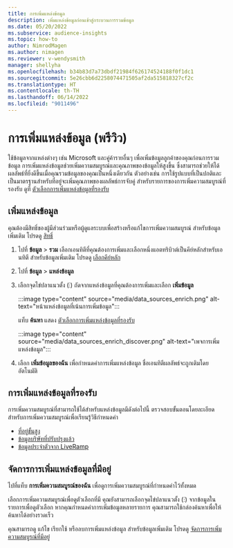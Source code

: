 ```yaml
---
title: การเพิ่มแหล่งข้อมูล
description: เพิ่มแหล่งข้อมูลก่อนเข้าสู่กระบวนการรวมข้อมูล
ms.date: 05/20/2022
ms.subservice: audience-insights
ms.topic: how-to
author: NimrodMagen
ms.author: nimagen
ms.reviewer: v-wendysmith
manager: shellyha
ms.openlocfilehash: b34b83d7a73dbdf21984f626174524188f0f1dc1
ms.sourcegitcommit: 5e26cbb6d2258074471505af2da515818327cf2c
ms.translationtype: HT
ms.contentlocale: th-TH
ms.lasthandoff: 06/14/2022
ms.locfileid: "9011496"
---
```

# <a name="enrichment-for-data-sources-preview"></a>การเพิ่มแหล่งข้อมูล (พรีวิว)

ใช้ข้อมูลจากแหล่งต่างๆ เช่น Microsoft และคู่ค้ารายอื่นๆ เพื่อเพิ่มข้อมูลลูกค้าของคุณก่อนการรวมข้อมูล การเพิ่มแหล่งข้อมูลช่วยเพิ่มความสมบูรณ์และคุณภาพของข้อมูลให้สูงขึ้น ซึ่งสามารถช่วยให้ได้ผลลัพธ์ที่ยิ่งดีขึ้นเมื่อคุณรวมข้อมูลของคุณเป็นหนึ่งเดียวกัน ตัวอย่างเช่น การใช้รูปแบบที่เป็นปกติและเป็นมาตรฐานสำหรับที่อยู่จะเพิ่มคุณภาพของผลลัพธ์การจับคู่ สำหรับรายการของการเพิ่มความสมบูรณ์ที่รองรับ ดูที่ [ตัวเลือกการเพิ่มแหล่งข้อมูลที่รองรับ](#supported-data-source-enrichments)

## <a name="enrich-a-data-source"></a>เพิ่มแหล่งข้อมูล

คุณต้องมีสิทธิ์ของผู้มีส่วนร่วมหรือผู้ดูแลระบบเพื่อสร้างหรือแก้ไขการเพิ่มความสมบูรณ์ สำหรับข้อมูลเพิ่มเติม โปรดดู [สิทธิ์](permissions.md)  

1. ไปที่ **ข้อมูล** > **รวม** เลือกเอนทิตีที่คุณต้องการเพิ่มและเลือกหนึ่งแอตทริบิวต์เป็นคีย์หลักสำหรับเอนทิตี สำหรับข้อมูลเพิ่มเติม โปรดดู [เลือกคีย์หลัก](map-entities.md#select-primary-key-and-semantic-type-for-attributes)

1. ไปที่ **ข้อมูล** > **แหล่งข้อมูล**

1. เลือกจุดไข่ปลาแนวตั้ง (&vellip;) ถัดจากแหล่งข้อมูลที่คุณต้องการเพิ่มและเลือก **เพิ่มข้อมูล**

   :::image type="content" source="media/data_sources_enrich.png" alt-text="หน้าแหล่งข้อมูลที่เน้นการเพิ่มข้อมูล":::

   แท็บ **ค้นหา** แสดง [ตัวเลือกการเพิ่มแหล่งข้อมูลที่รองรับ](#supported-data-source-enrichments)

   :::image type="content" source="media/data_sources_enrich_discover.png" alt-text="เพจการเพิ่มแหล่งข้อมูล":::

1. เลือก **เพิ่มข้อมูลของฉัน** เพื่อกำหนดค่าการเพิ่มแหล่งข้อมูล ชื่อเอนทิตีผลลัพธ์จะถูกเติมโดยอัตโนมัติ

## <a name="supported-data-source-enrichments"></a>การเพิ่มแหล่งข้อมูลที่รองรับ

การเพิ่มความสมบูรณ์ที่สามารถใช้ได้สำหรับแหล่งข้อมูลมีดังต่อไปนี้ ตรวจสอบขั้นตอนโดยละเอียดสำหรับการเพิ่มความสมบูรณ์เพื่อเรียนรู้วิธีกำหนดค่า

- [ที่อยู่ขั้นสูง](enrichment-enhanced-addresses.md)
- [ข้อมูลบริษัทที่ปรับปรุงแล้ว](enrichment-enhanced-company-data.md)
- [ข้อมูลประจำตัวจาก LiveRamp](enrichment-liveramp.md)

## <a name="manage-existing-data-source-enrichments"></a>จัดการการเพิ่มแหล่งข้อมูลที่มีอยู่

ไปที่แท็บ **การเพิ่มความสมบูรณ์ของฉัน** เพื่อดูการเพิ่มความสมบูรณ์ที่กำหนดค่าไว้ทั้งหมด

เลือกการเพิ่มความสมบูรณ์เพื่อดูตัวเลือกที่มี คุณยังสามารถเลือกจุดไข่ปลาแนวตั้ง (&vellip;) จากข้อมูลในรายการเพื่อดูตัวเลือก หากคุณกำหนดค่าการเพิ่มข้อมูลหลายรายการ คุณสามารถใช้กล่องค้นหาเพื่อให้ค้นหาได้อย่างรวดเร็ว

คุณสามารถดู แก้ไข เรียกใช้ หรือลบการเพิ่มแหล่งข้อมูล สำหรับข้อมูลเพิ่มเติม โปรดดู [จัดการการเพิ่มความสมบูรณ์ที่มีอยู่](enrichment-hub.md)
